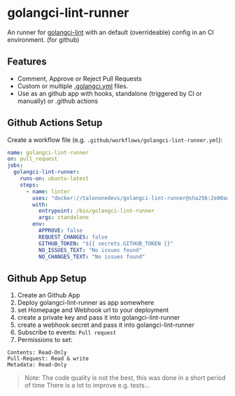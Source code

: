 # golangci-lint-runner

An runner for [golangci-lint](github.com/golangci/golangci-lint) with an default (overrideable) config in an CI environment. (for github)

## Features
* Comment, Approve or Reject Pull Requests
* Custom or multiple [.golangci.yml](https://github.com/golangci/golangci-lint/blob/master/.golangci.example.yml) files.
* Use as an github app with hooks, standalone (triggered by CI or manually) or .github actions

## Github Actions Setup
Create a workflow file (e.g. `.github/workflows/golangci-lint-runner.yml`):
```yml
name: golangci-lint-runner
on: pull_request
jobs:
  golangci-lint-runner:
    runs-on: ubuntu-latest
    steps:
      - name: linter
        uses: "docker://talononedevs/golangci-lint-runner@sha256:2e00aaabc35fe2253e78ec593f96b3a787081007fdcccc0a633ab1f46375dab0"
        with:
          entrypoint: /bin/golangci-lint-runner
          args: standalone
        env:
          APPROVE: false
          REQUEST_CHANGES: false
          GITHUB_TOKEN: "${{ secrets.GITHUB_TOKEN }}"
          NO_ISSUES_TEXT: "No issues found"
          NO_CHANGES_TEXT: "No issues found"
``` 

## Github App Setup
1. Create an Github App
1. Deploy golangci-lint-runner as app somewhere
1. set Homepage and Webhook url to your deployment
1. create a private key and pass it into golangci-lint-runner
1. create a webhook secret and pass it into golangci-lint-runner
1. Subscribe to events: `Pull request`
1. Permissions to set:
```
Contents: Read-Only
Pull-Request: Read & write
Metadata: Read-Only
```


> Note: The code quality is not the best, this was done in a short period of time
> There is a lot to improve e.g. tests...